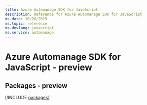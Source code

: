 ```yaml
---
title: Azure Automanage SDK for JavaScript
description: Reference for Azure Automanage SDK for JavaScript
ms.date: 10/28/2025
ms.topic: reference
ms.devlang: javascript
ms.service: automanage
---
```

# Azure Automanage SDK for JavaScript - preview
## Packages - preview
[!INCLUDE [packages](automanage-index.md)]